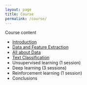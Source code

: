 ```yaml
---
layout: page
title: Course
permalink: /course/
---
```


Course content 
* [Introduction](/ai4all_intro.pdf)
* [Data and Feature Extraction](/AI4ALL_Meeting_2.pdf)
* [All about Data](/AI4ALL_Meeting_3.pdf)
* [Text Classification](/AI4ALL_Meeting_4.pdf)
* Unsupervised learning (1 session) 
* Deep learning (3 sessions) 
* Reinforcement learning (1 session)
* Conclusions

